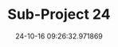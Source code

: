---
date: 24-10-16 09:26:32.971869
excerpt: Mobile Augmented Reality for Outdoor PoI Enrichment
header:
  teaser: https://via.placeholder.com/200x200.png
order: 23
sidebar:
- image: https://via.placeholder.com/350x250.png
  image_alt: logo
  text: Here we discuss the Objective of the UC
  title: Objective
title: Sub-Project 24
---